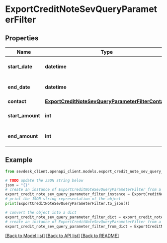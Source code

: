 # ExportCreditNoteSevQueryParameterFilter


## Properties

Name | Type | Description | Notes
------------ | ------------- | ------------- | -------------
**start_date** | **datetime** | Start date of the credit note | [optional] 
**end_date** | **datetime** | End date of the credit note | [optional] 
**contact** | [**ExportCreditNoteSevQueryParameterFilterContact**](ExportCreditNoteSevQueryParameterFilterContact.md) |  | [optional] 
**start_amount** | **int** | filters the credit notes by amount | [optional] 
**end_amount** | **int** | filters the credit notes by amount | [optional] 

## Example

```python
from sevdesk_client.openapi_client.models.export_credit_note_sev_query_parameter_filter import ExportCreditNoteSevQueryParameterFilter

# TODO update the JSON string below
json = "{}"
# create an instance of ExportCreditNoteSevQueryParameterFilter from a JSON string
export_credit_note_sev_query_parameter_filter_instance = ExportCreditNoteSevQueryParameterFilter.from_json(json)
# print the JSON string representation of the object
print(ExportCreditNoteSevQueryParameterFilter.to_json())

# convert the object into a dict
export_credit_note_sev_query_parameter_filter_dict = export_credit_note_sev_query_parameter_filter_instance.to_dict()
# create an instance of ExportCreditNoteSevQueryParameterFilter from a dict
export_credit_note_sev_query_parameter_filter_from_dict = ExportCreditNoteSevQueryParameterFilter.from_dict(export_credit_note_sev_query_parameter_filter_dict)
```
[[Back to Model list]](../README.md#documentation-for-models) [[Back to API list]](../README.md#documentation-for-api-endpoints) [[Back to README]](../README.md)


